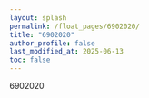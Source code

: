 ```yaml
---
layout: splash
permalink: /float_pages/6902020/
title: "6902020"
author_profile: false
last_modified_at: 2025-06-13
toc: false
---
```

 
6902020
